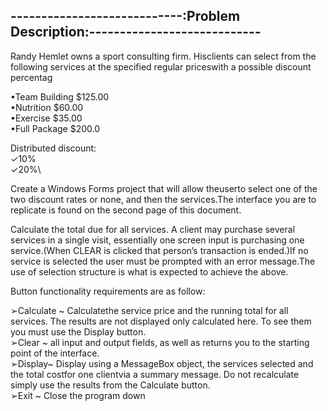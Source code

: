 ----------------------------:Problem Description:----------------------------
-----------------------------------------------------------------------------

Randy Hemlet owns a sport consulting firm.  Hisclients can select from the following services at the specified regular priceswith a possible discount percentag

•Team Building $125.00\
•Nutrition $60.00\
•Exercise $35.00\
•Full Package $200.0

Distributed discount:\
✓10%\
✓20%\

Create a Windows Forms project that will allow theuserto select one of the two discount rates or none, and then the services.The interface you are to replicate is found on the second page of this document.

Calculate the total due for all services.  A client may purchase several services in a single visit, essentially one screen input is purchasing one service.(When CLEAR is clicked that person’s transaction is ended.)If no service is selected the user must be prompted with an error message.The use of selection structure is what is expected to achieve the above.

Button functionality requirements are as follow:

➢Calculate ~ Calculatethe service price and the running total for all services.  The results are not displayed only calculated here.  To see them you must use the Display button.\
➢Clear ~ all input and output fields, as well as returns you to the starting point of the interface.\
➢Display~ Display using a MessageBox object, the services selected and the total costfor one clientvia a summary message.  Do not recalculate simply use the results from the Calculate button.\
➢Exit ~  Close the program down

